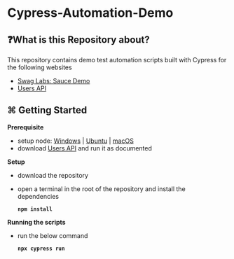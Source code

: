 # Cypress-Automation-Demo
## ❓What is this Repository about?
This repository contains demo test automation scripts built with Cypress for the following websites
  - [Swag Labs: Sauce Demo](http://saucedemo.com)
  - [Users API](http://github.com/Srinivasaimandi/express-api-demo)

## ⌘ Getting Started
**Prerequisite**
- setup node: [Windows][1] | [Ubuntu][2] | [macOS][3]
- download [Users API](http://github.com/Srinivasaimandi/express-api-demo) and run it as documented

**Setup**
- download the repository
- open a terminal in the root of the repository and install the dependencies

    **```npm install```**

**Running the scripts**
- run the below command 

  **```npx cypress run```**  


[1]:https://www.geeksforgeeks.org/install-node-js-on-windows/
[2]:https://www.geeksforgeeks.org/installation-of-node-js-on-linux/
[3]:https://www.geeksforgeeks.org/how-to-install-nodejs-on-macos/
